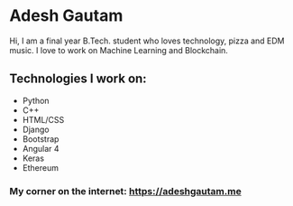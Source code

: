 
# Adesh Gautam

Hi, I am a final year B.Tech. student who loves technology, pizza and EDM music. I love to work on Machine Learning and Blockchain. 

## Technologies I work on:
* Python
* C++
* HTML/CSS
* Django
* Bootstrap
* Angular 4
* Keras
* Ethereum

### My corner on the internet: https://adeshgautam.me